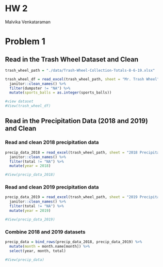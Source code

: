 HW 2
================
Malvika Venkataraman

# Problem 1

## Read in the Trash Wheel Dataset and Clean

``` r
trash_wheel_path = "./data/Trash-Wheel-Collection-Totals-8-6-19.xlsx"

trash_wheel_df = read_excel(trash_wheel_path, sheet = "Mr. Trash Wheel", range = "A2:N408") %>%
  janitor::clean_names() %>%
  filter(dumpster != "NA") %>%
  mutate(sports_balls = as.integer(sports_balls))

#view dataset
#View(trash_wheel_df)
```

## Read in the Precipitation Data (2018 and 2019) and Clean

### Read and clean 2018 precipitation data

``` r
precip_data_2018 = read_excel(trash_wheel_path, sheet = "2018 Precipitation", range = "A2:B14") %>%
  janitor::clean_names() %>%
  filter(total != "NA") %>%
  mutate(year = 2018)

#View(precip_data_2018)
```

### Read and clean 2019 precipitation data

``` r
precip_data_2019 = read_excel(trash_wheel_path, sheet = "2019 Precipitation", range = "A2:B14") %>%
  janitor::clean_names() %>%
  filter(total != "NA") %>%
  mutate(year = 2019)

#View(precip_data_2019)
```

### Combine 2018 and 2019 datasets

``` r
precip_data = bind_rows(precip_data_2018, precip_data_2019) %>%
  mutate(month = month.name[month]) %>%
  select(year, month, total)

#View(precip_data)
```

